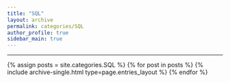```yaml
---
title: "SQL"
layout: archive
permalink: categories/SQL
author_profile: true
sidebar_main: true
---
```


<!-- 공백이 포함되어 있는 카테고리 이름의 경우 site.categories.['a b c'] 이런식으로! -->

***

{% assign posts = site.categories.SQL %}
{% for post in posts %} {% include archive-single.html type=page.entries_layout %} {% endfor %}